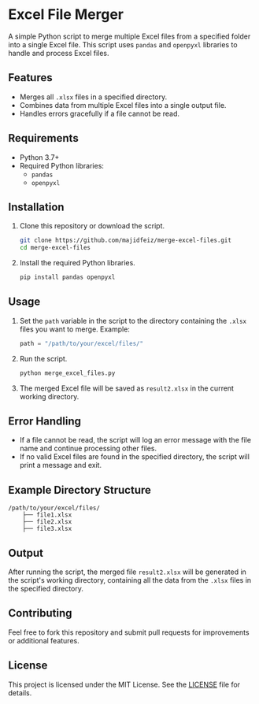 
# Excel File Merger

A simple Python script to merge multiple Excel files from a specified folder into a single Excel file. This script uses `pandas` and `openpyxl` libraries to handle and process Excel files.

## Features

- Merges all `.xlsx` files in a specified directory.
- Combines data from multiple Excel files into a single output file.
- Handles errors gracefully if a file cannot be read.

## Requirements

- Python 3.7+
- Required Python libraries:
  - `pandas`
  - `openpyxl`

## Installation

1. Clone this repository or download the script.

   ```bash
   git clone https://github.com/majidfeiz/merge-excel-files.git
   cd merge-excel-files
   ```

2. Install the required Python libraries.

   ```bash
   pip install pandas openpyxl
   ```

## Usage

1. Set the `path` variable in the script to the directory containing the `.xlsx` files you want to merge. Example:

   ```python
   path = "/path/to/your/excel/files/"
   ```

2. Run the script.

   ```bash
   python merge_excel_files.py
   ```

3. The merged Excel file will be saved as `result2.xlsx` in the current working directory.

## Error Handling

- If a file cannot be read, the script will log an error message with the file name and continue processing other files.
- If no valid Excel files are found in the specified directory, the script will print a message and exit.

## Example Directory Structure

```
/path/to/your/excel/files/
    ├── file1.xlsx
    ├── file2.xlsx
    ├── file3.xlsx
```

## Output

After running the script, the merged file `result2.xlsx` will be generated in the script's working directory, containing all the data from the `.xlsx` files in the specified directory.

## Contributing

Feel free to fork this repository and submit pull requests for improvements or additional features.

## License

This project is licensed under the MIT License. See the [LICENSE](LICENSE) file for details.
